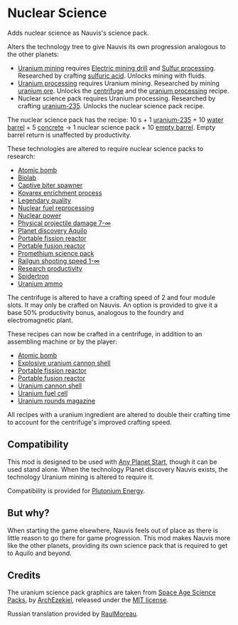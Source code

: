 # Nuclear Science

Adds nuclear science as Nauvis's science pack.

Alters the technology tree to give Nauvis its own progression analogous to the other planets:

* [Uranium mining](https://wiki.factorio.com/Uranium_mining_(research)) requires [Electric mining drill](https://wiki.factorio.com/Electric_mining_drill_(research)) and [Sulfur processing](https://wiki.factorio.com/Sulfur_processing_(research)). Researched by crafting [sulfuric acid](https://wiki.factorio.com/Sulfuric_acid). Unlocks mining with fluids.
* [Uranium processing](https://wiki.factorio.com/Uranium_processing_(research)) requires Uranium mining. Researched by mining [uranium ore](https://wiki.factorio.com/Uranium_ore). Unlocks the [centrifuge](https://wiki.factorio.com/Centrifuge) and the [uranium processing](https://wiki.factorio.com/Uranium_processing) recipe.
* Nuclear science pack requires Uranium processing. Researched by crafting [uranium-235](https://wiki.factorio.com/Uranium-235). Unlocks the nuclear science pack recipe.

The nuclear science pack has the recipe: 10 s + 1 [uranium-235](https://wiki.factorio.com/Uranium-235) + 10 [water barrel](https://wiki.factorio.com/Barrel) + 5 [concrete](https://wiki.factorio.com/Concrete) → 1 nuclear science pack + 10 [empty barrel](https://wiki.factorio.com/Barrel). Empty barrel return is unaffected by productivity.

These technologies are altered to require nuclear science packs to research:

* [Atomic bomb](https://wiki.factorio.com/Atomic_bomb_(research))
* [Biolab](https://wiki.factorio.com/Biolab_(research))
* [Captive biter spawner](https://wiki.factorio.com/Captive_biter_spawner_(research))
* [Kovarex enrichment process](https://wiki.factorio.com/Kovarex_enrichment_process_(research))
* [Legendary quality](https://wiki.factorio.com/Legendary_quality_(research))
* [Nuclear fuel reprocessing](https://wiki.factorio.com/Nuclear_fuel_reprocessing_(research))
* [Nuclear power](https://wiki.factorio.com/Nuclear_power_(research))
* [Physical projectile damage 7-∞](https://wiki.factorio.com/Physical_projectile_damage_(research))
* [Planet discovery Aquilo](https://wiki.factorio.com/Planet_discovery_Aquilo_(research))
* [Portable fission reactor](https://wiki.factorio.com/Portable_fission_reactor_(research))
* [Portable fusion reactor](https://wiki.factorio.com/Portable_fusion_reactor_(research))
* [Promethium science pack](https://wiki.factorio.com/Promethium_science_pack_(research))
* [Railgun shooting speed 1-∞](https://wiki.factorio.com/Railgun_shooting_speed_(research))
* [Research productivity](https://wiki.factorio.com/Research_productivity_(research))
* [Spidertron](https://wiki.factorio.com/Spidertron_(research))
* [Uranium ammo](https://wiki.factorio.com/Uranium_ammo_(research))

The centrifuge is altered to have a crafting speed of 2 and four module slots. It may only be crafted on Nauvis. An option is provided to give it a base 50% productivity bonus, analogous to the foundry and electromagnetic plant.

These recipes can now be crafted in a centrifuge, in addition to an assembling machine or by the player:

* [Atomic bomb](https://wiki.factorio.com/Atomic_bomb)
* [Explosive uranium cannon shell](https://wiki.factorio.com/Explosive_uranium_cannon_shell)
* [Portable fission reactor](https://wiki.factorio.com/Portable_fission_reactor)
* [Portable fusion reactor](https://wiki.factorio.com/Portable_fusion_reactor)
* [Uranium cannon shell](https://wiki.factorio.com/Uranium_cannon_shell)
* [Uranium fuel cell](https://wiki.factorio.com/Uranium_fuel_cell)
* [Uranium rounds magazine](https://wiki.factorio.com/Uranium_rounds_magazine)

All recipes with a uranium ingredient are altered to double their crafting time to account for the centrifuge's improved crafting speed.

## Compatibility

This mod is designed to be used with [Any Planet Start](https://mods.factorio.com/mod/any-planet-start), though it can be used stand alone. When the technology Planet discovery Nauvis exists, the technology Uranium mining is altered to require it.

Compatibility is provided for [Plutonium Energy](https://mods.factorio.com/mod/PlutoniumEnergy).

## But why?

When starting the game elsewhere, Nauvis feels out of place as there is little reason to go there for game progression. This mod makes Nauvis more like the other planets, providing its own science pack that is required to get to Aquilo and beyond.

## Credits

The uranium science pack graphics are taken from [Space Age Science Packs](https://mods.factorio.com/mod/sa-science-packs), by [ArchEzekiel](https://mods.factorio.com/user/ArchEzekiel), released under the [MIT license](https://opensource.org/licenses/MIT).

Russian translation provided by [RaulMoreau](https://mods.factorio.com/user/RaulMoreau).
